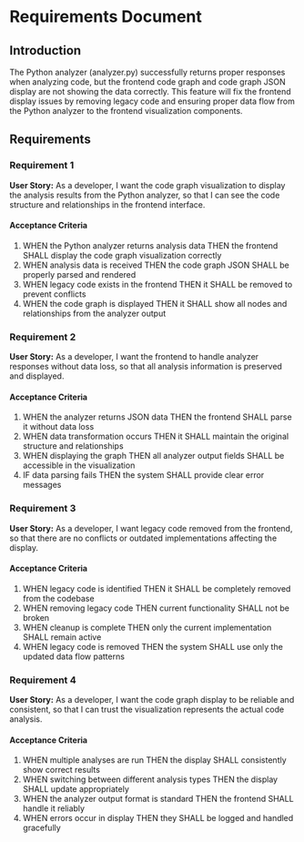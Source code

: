 # Requirements Document

## Introduction

The Python analyzer (analyzer.py) successfully returns proper responses when analyzing code, but the frontend code graph and code graph JSON display are not showing the data correctly. This feature will fix the frontend display issues by removing legacy code and ensuring proper data flow from the Python analyzer to the frontend visualization components.

## Requirements

### Requirement 1

**User Story:** As a developer, I want the code graph visualization to display the analysis results from the Python analyzer, so that I can see the code structure and relationships in the frontend interface.

#### Acceptance Criteria

1. WHEN the Python analyzer returns analysis data THEN the frontend SHALL display the code graph visualization correctly
2. WHEN analysis data is received THEN the code graph JSON SHALL be properly parsed and rendered
3. WHEN legacy code exists in the frontend THEN it SHALL be removed to prevent conflicts
4. WHEN the code graph is displayed THEN it SHALL show all nodes and relationships from the analyzer output

### Requirement 2

**User Story:** As a developer, I want the frontend to handle analyzer responses without data loss, so that all analysis information is preserved and displayed.

#### Acceptance Criteria

1. WHEN the analyzer returns JSON data THEN the frontend SHALL parse it without data loss
2. WHEN data transformation occurs THEN it SHALL maintain the original structure and relationships
3. WHEN displaying the graph THEN all analyzer output fields SHALL be accessible in the visualization
4. IF data parsing fails THEN the system SHALL provide clear error messages

### Requirement 3

**User Story:** As a developer, I want legacy code removed from the frontend, so that there are no conflicts or outdated implementations affecting the display.

#### Acceptance Criteria

1. WHEN legacy code is identified THEN it SHALL be completely removed from the codebase
2. WHEN removing legacy code THEN current functionality SHALL not be broken
3. WHEN cleanup is complete THEN only the current implementation SHALL remain active
4. WHEN legacy code is removed THEN the system SHALL use only the updated data flow patterns

### Requirement 4

**User Story:** As a developer, I want the code graph display to be reliable and consistent, so that I can trust the visualization represents the actual code analysis.

#### Acceptance Criteria

1. WHEN multiple analyses are run THEN the display SHALL consistently show correct results
2. WHEN switching between different analysis types THEN the display SHALL update appropriately
3. WHEN the analyzer output format is standard THEN the frontend SHALL handle it reliably
4. WHEN errors occur in display THEN they SHALL be logged and handled gracefully